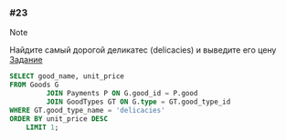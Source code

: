 ### \#23
> [!NOTE]
> Найдите самый дорогой деликатес (delicacies) и выведите его цену
[Задание](https://sql-academy.org/ru/trainer/tasks/23)
```sql
SELECT good_name, unit_price
FROM Goods G
         JOIN Payments P ON G.good_id = P.good
         JOIN GoodTypes GT ON G.type = GT.good_type_id
WHERE GT.good_type_name = 'delicacies'
ORDER BY unit_price DESC
    LIMIT 1;
```

